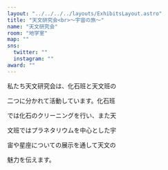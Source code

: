 ```yaml
---
layout: "../../../../layouts/ExhibitsLayout.astro"
title: "天文研究会<br>～宇宙の旅～"
name: "天文研究会"
room: "地学室"
map: ""
sns:
  twitter: ""
  instagram: ""
award: ""
---
```


私たち天文研究会は、化石班と天文班の

二つに分かれて活動しています。化石班

では化石のクリーニングを行い、また天

文班ではプラネタリウムを中心とした宇

宙や星座についての展示を通して天文の

魅力を伝えます。